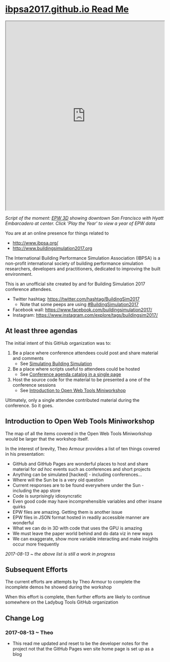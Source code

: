 <span style=display:none; >[You are now in a GitHub source code view - click this link to view Read Me file as a web page]( http://ibpsa2017.github.io/#README.md "View file as a web page." ) </span>


# [ibpsa2017.github.io Read Me]( https://ibpsa2017.github.io ) 

<iframe class="iframeReadMe" src=https://ibpsa2017.github.io/epw-3d/index.html width=100% height=600px ></iframe>

_Script of the moment: [EPW 3D]( https://ibpsa2017.github.io/epw-3d/index.html ) showing downtown San Francisco with Hyatt Embarcadero at center. Click 'Play the Year' to view a year of EPW data_

<span style="display: none" >Iframe is visible in GitHub web page view only</span>

You are at an online presence for things related to 

* http://www.ibpsa.org/
* http://www.buildingsimulation2017.org

The International Building Performance Simulation Association (IBPSA) is a non-profit international society of building performance simulation researchers, developers and practitioners, dedicated to improving the built environment.

This is an unofficial site created by and for Building Simulation 2017 conference attendees.

* Twitter hashtag: <https://twitter.com/hashtag/BuildingSim2017>
	* Note that some peeps are using [#BuildingSimulation2017]( https://twitter.com/hashtag/BuildingSimulation2017?src=hash )
* Facebook wall: https://www.facebook.com/buildingsimulation2017/
* Instagram: https://www.instagram.com/explore/tags/buildingsim2017/

## At least three agendas

The initial intent of this GitHub organization was to:

1. Be a place where conference attendees could post and share material and comments
	* See [Simulating Building Simulation]( https://github.com/ibpsa2017/ibpsa2017.github.io/issues/3 )
2. Be a place where scripts useful to attendees could be hosted
	* See [Conference agenda catalog in a single page]( https://github.com/ibpsa2017/ibpsa2017.github.io/issues/4 )
3. Host the source code for the material to be presented a one of the conference sessions
	* See [Introduction to Open Web Tools Miniworkshop]( https://github.com/ibpsa2017/ibpsa2017.github.io/issues/5 )

Ultimately, only a single attendee contributed material during the conference. So it goes.



## Introduction to Open Web Tools Miniworkshop

The map of all the items covered in the Open Web Tools Miniworkshop would be larger that the workshop itself.

In the interest of brevity, Theo Armour provides a list of ten things covered in his presentation:

* GitHub and GitHub Pages are wonderful places to host and share material for _ad hoc_ events such as conferences and short projects 
* Anything can be simulated [hacked] - including conferences...
* Where will the Sun be is a very old question
* Current responses are to be found everywhere under the Sun - including the app store
* Code is surprisingly idiosyncratic
* Even good code may have incomprehensible variables and other insane quirks
* EPW files are amazing. Getting them is another issue
* EPW files in JSON format hosted in readily accessible manner are wonderful
* What we can do in 3D with code that uses the GPU is amazing
* We must leave the paper world behind and do data viz in new ways
* We can exaggerate, show more variable interacting and make insights occur more frequently

_2017-08-13 ~ the above list is still a work in progress_

## Subsequent Efforts

The current efforts are attempts by Theo Armour to complete the incomplete demos he showed during the workshop

When this effort is complete, then further efforts are likely to continue somewhere on the Ladybug Tools GitHub organization


## Change Log

### 2017-08-13 ~ Theo

* This read me updated and reset to be the developer notes for the project not that the GitHub Pages wen site home page is set up as a blog

